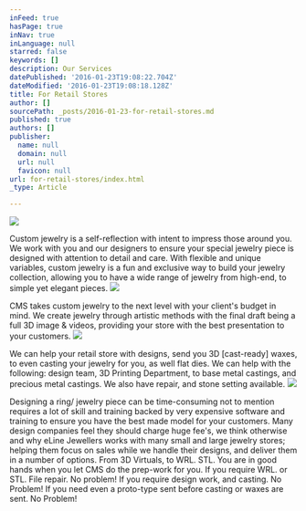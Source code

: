 ```yaml
---
inFeed: true
hasPage: true
inNav: true
inLanguage: null
starred: false
keywords: []
description: Our Services
datePublished: '2016-01-23T19:08:22.704Z'
dateModified: '2016-01-23T19:08:18.128Z'
title: For Retail Stores
author: []
sourcePath: _posts/2016-01-23-for-retail-stores.md
published: true
authors: []
publisher:
  name: null
  domain: null
  url: null
  favicon: null
url: for-retail-stores/index.html
_type: Article

---
```

![](https://the-grid-user-content.s3-us-west-2.amazonaws.com/07d177ec-211d-4bee-8215-84091848bb72.jpg)

Custom jewelry is a self-reflection with intent to impress those around you.  We work with you and our designers to ensure your special jewelry piece is designed with attention to detail and care.  With flexible and unique variables, custom jewelry is a fun and exclusive way to build your jewelry collection, allowing you to have a wide range of jewelry from high-end, to simple yet elegant pieces.
![](https://the-grid-user-content.s3-us-west-2.amazonaws.com/cd6ead60-0aac-4060-8f81-370ccf2f268f.jpg)

CMS takes custom jewelry to the next level with your client's budget in mind.  We create jewelry through artistic methods with the final draft being a full 3D image & videos, providing your store with the best presentation to your customers.  ![](https://the-grid-user-content.s3-us-west-2.amazonaws.com/de6db45a-7f98-47b9-a093-9bc82b06bb7f.jpg)

We can help your retail store with designs, send you 3D \[cast-ready\] waxes, to even casting your jewelry for you, as well flat dies.  We can help with the following: design team, 3D Printing Department, to base metal castings, and precious metal castings.  We also have repair, and stone setting available.
![](https://the-grid-user-content.s3-us-west-2.amazonaws.com/a64d5c87-ca93-46e8-ad4b-3773422d0598.jpg)

Designing a ring/ jewelry piece can be time-consuming not to mention requires a lot of skill and training backed by very expensive software and training to ensure you have the best made model for your customers.  Many design companies feel they should charge huge fee's, we think otherwise and why eLine Jewellers works with many small and large jewelry stores; helping them focus on sales while we handle their designs, and deliver them in a number of options.  From 3D Virtuals, to WRL. STL. You are in good hands when you let CMS do the prep-work for you.  If you require WRL. or STL. File repair. No problem!  If you require design work, and casting.  No Problem!  If you need even a proto-type sent before casting or waxes are sent.  No Problem!